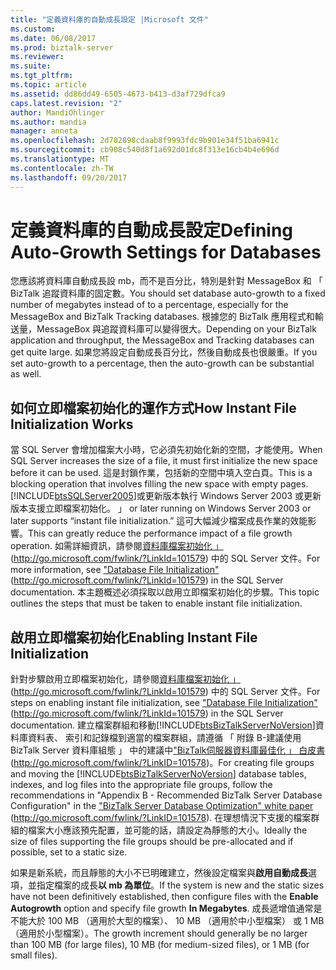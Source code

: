 ```yaml
---
title: "定義資料庫的自動成長設定 |Microsoft 文件"
ms.custom: 
ms.date: 06/08/2017
ms.prod: biztalk-server
ms.reviewer: 
ms.suite: 
ms.tgt_pltfrm: 
ms.topic: article
ms.assetid: dd86dd49-6505-4673-b413-d3af729dfca9
caps.latest.revision: "2"
author: MandiOhlinger
ms.author: mandia
manager: anneta
ms.openlocfilehash: 2d702898cdaab8f9993fdc9b901e34f51ba6941c
ms.sourcegitcommit: cb908c540d8f1a692d01dc8f313e16cb4b4e696d
ms.translationtype: MT
ms.contentlocale: zh-TW
ms.lasthandoff: 09/20/2017
---
```

# <a name="defining-auto-growth-settings-for-databases"></a><span data-ttu-id="6f6b9-102">定義資料庫的自動成長設定</span><span class="sxs-lookup"><span data-stu-id="6f6b9-102">Defining Auto-Growth Settings for Databases</span></span>
<span data-ttu-id="6f6b9-103">您應該將資料庫自動成長設 mb，而不是百分比，特別是針對 MessageBox 和 「 BizTalk 追蹤資料庫的固定數。</span><span class="sxs-lookup"><span data-stu-id="6f6b9-103">You should set database auto-growth to a fixed number of megabytes instead of to a percentage, especially for the MessageBox and BizTalk Tracking databases.</span></span> <span data-ttu-id="6f6b9-104">根據您的 BizTalk 應用程式和輸送量，MessageBox 與追蹤資料庫可以變得很大。</span><span class="sxs-lookup"><span data-stu-id="6f6b9-104">Depending on your BizTalk application and throughput, the MessageBox and Tracking databases can get quite large.</span></span> <span data-ttu-id="6f6b9-105">如果您將設定自動成長百分比，然後自動成長也很嚴重。</span><span class="sxs-lookup"><span data-stu-id="6f6b9-105">If you set auto-growth to a percentage, then the auto-growth can be substantial as well.</span></span>  
  
## <a name="how-instant-file-initialization-works"></a><span data-ttu-id="6f6b9-106">如何立即檔案初始化的運作方式</span><span class="sxs-lookup"><span data-stu-id="6f6b9-106">How Instant File Initialization Works</span></span>  
 <span data-ttu-id="6f6b9-107">當 SQL Server 會增加檔案大小時，它必須先初始化新的空間，才能使用。</span><span class="sxs-lookup"><span data-stu-id="6f6b9-107">When SQL Server increases the size of a file, it must first initialize the new space before it can be used.</span></span> <span data-ttu-id="6f6b9-108">這是封鎖作業，包括新的空間中填入空白頁。</span><span class="sxs-lookup"><span data-stu-id="6f6b9-108">This is a blocking operation that involves filling the new space with empty pages.</span></span> [!INCLUDE[btsSQLServer2005](../includes/btssqlserver2005-md.md)]<span data-ttu-id="6f6b9-109">或更新版本執行 Windows Server 2003 或更新版本支援立即檔案初始化。 」</span><span class="sxs-lookup"><span data-stu-id="6f6b9-109"> or later running on Windows Server 2003 or later supports “instant file initialization.”</span></span> <span data-ttu-id="6f6b9-110">這可大幅減少檔案成長作業的效能影響。</span><span class="sxs-lookup"><span data-stu-id="6f6b9-110">This can greatly reduce the performance impact of a file growth operation.</span></span> <span data-ttu-id="6f6b9-111">如需詳細資訊，請參閱[資料庫檔案初始化 」](http://go.microsoft.com/fwlink/?LinkId=101579) (http://go.microsoft.com/fwlink/?LinkId=101579) 中的 SQL Server 文件。</span><span class="sxs-lookup"><span data-stu-id="6f6b9-111">For more information, see ["Database File Initialization"](http://go.microsoft.com/fwlink/?LinkId=101579) (http://go.microsoft.com/fwlink/?LinkId=101579) in the SQL Server documentation.</span></span> <span data-ttu-id="6f6b9-112">本主題概述必須採取以啟用立即檔案初始化的步驟。</span><span class="sxs-lookup"><span data-stu-id="6f6b9-112">This topic outlines the steps that must be taken to enable instant file initialization.</span></span>  
  
## <a name="enabling-instant-file-initialization"></a><span data-ttu-id="6f6b9-113">啟用立即檔案初始化</span><span class="sxs-lookup"><span data-stu-id="6f6b9-113">Enabling Instant File Initialization</span></span>  
 <span data-ttu-id="6f6b9-114">針對步驟啟用立即檔案初始化，請參閱[資料庫檔案初始化 」](http://go.microsoft.com/fwlink/?LinkId=101579) (http://go.microsoft.com/fwlink/?LinkId=101579) 中的 SQL Server 文件。</span><span class="sxs-lookup"><span data-stu-id="6f6b9-114">For steps on enabling instant file initialization, see ["Database File Initialization"](http://go.microsoft.com/fwlink/?LinkId=101579) (http://go.microsoft.com/fwlink/?LinkId=101579) in the SQL Server documentation.</span></span> <span data-ttu-id="6f6b9-115">建立檔案群組和移動[!INCLUDE[btsBizTalkServerNoVersion](../includes/btsbiztalkservernoversion-md.md)]資料庫資料表、 索引和記錄檔到適當的檔案群組，請遵循 「 附錄 B-建議使用 BizTalk Server 資料庫組態 」 中的建議中["BizTalk伺服器資料庫最佳化 」 白皮書](http://go.microsoft.com/fwlink/?LinkID=101578)(http://go.microsoft.com/fwlink/?LinkID=101578)。</span><span class="sxs-lookup"><span data-stu-id="6f6b9-115">For creating file groups and moving the [!INCLUDE[btsBizTalkServerNoVersion](../includes/btsbiztalkservernoversion-md.md)] database tables, indexes, and log files into the appropriate file groups, follow the recommendations in "Appendix B - Recommended BizTalk Server Database Configuration" in the ["BizTalk Server Database Optimization" white paper](http://go.microsoft.com/fwlink/?LinkID=101578) (http://go.microsoft.com/fwlink/?LinkID=101578).</span></span> <span data-ttu-id="6f6b9-116">在理想情況下支援的檔案群組的檔案大小應該預先配置，並可能的話，請設定為靜態的大小。</span><span class="sxs-lookup"><span data-stu-id="6f6b9-116">Ideally the size of files supporting the file groups should be pre-allocated and if possible, set to a static size.</span></span>  
  
 <span data-ttu-id="6f6b9-117">如果是新系統，而且靜態的大小不已明確建立，然後設定檔案與**啟用自動成長**選項，並指定檔案的成長**以 mb 為單位**。</span><span class="sxs-lookup"><span data-stu-id="6f6b9-117">If the system is new and the static sizes have not been definitively established, then configure files with the **Enable Autogrowth** option and specify file growth **In Megabytes**.</span></span> <span data-ttu-id="6f6b9-118">成長遞增值通常是不能大於 100 MB （適用於大型的檔案）、 10 MB （適用於中小型檔案） 或 1 MB （適用於小型檔案）。</span><span class="sxs-lookup"><span data-stu-id="6f6b9-118">The growth increment should generally be no larger than 100 MB (for large files), 10 MB (for medium-sized files), or 1 MB (for small files).</span></span>